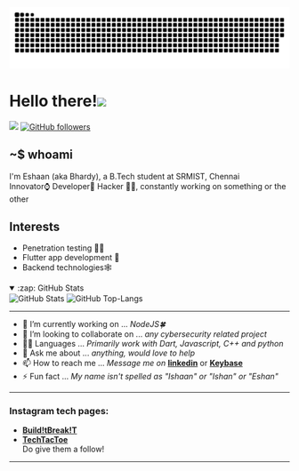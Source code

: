 <p align ="center">

<img src = "https://github.com/Eshaan-B/Eshaan-B/blob/output/github-contribution-grid-snake-dark.svg"></center>

</p>

# Hello there!<img src="https://user-images.githubusercontent.com/55873406/136943648-51fc3632-8d49-43ce-8ae9-60648689205e.gif" height="35">
![](https://komarev.com/ghpvc/?username=Eshaan-B&color=green) [![GitHub followers](https://img.shields.io/github/followers/Eshaan-B?label=Follow&style=social)](https://github.com/Eshaan-B/?tab=follow)<br>
## ~$ whoami

I'm Eshaan (aka Bhardy), a B.Tech student at SRMIST, Chennai\
Innovator⌚ Developer📱 Hacker 👨‍💻, constantly working on something or the other
## Interests
 * Penetration testing 🐱‍💻
 * Flutter app development 📲
 * Backend technologies🕸

<details open>
  <summary>:zap: GitHub Stats</summary>
  <img src="https://github-readme-stats.vercel.app/api?username=Eshaan-B&show_icons=true&theme=chartreuse-dark" alt="GitHub Stats" align="center" width="48%" />
  <img src="https://github-readme-stats.vercel.app/api/top-langs/?username=Eshaan-B&layout=compact&theme=chartreuse-dark&langs_count=6" alt="GitHub Top-Langs" align="center" width="40%" />
  </details>
  
 ***
- 🔭 I’m currently working on ... *NodeJS🍀*
- 👯 I’m looking to collaborate on ... *any cybersecurity related project*
- 👨‍💻 Languages ... *Primarily work with Dart, Javascript, C++ and python*
- 💬 Ask me about ... *anything, would love to help*
- 📫 How to reach me ... *Message me on* **[linkedin](https://www.linkedin.com/in/bhardwajeshaan/)** or **[Keybase](https://keybase.io/ebhardy)**
- ⚡ Fun fact ... *My name isn't spelled as "Ishaan" or "Ishan" or "Eshan"* 
 ***



### Instagram tech pages:
- **[Build!tBreak!T](https://www.instagram.com/build.itbreak.it/)**
- **[TechTacToe](https://www.instagram.com/tech.tactoe/)**\
Do give them a follow!
*** 
